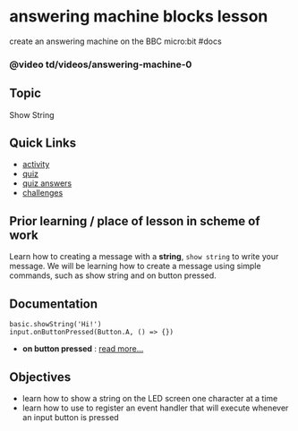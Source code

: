 # answering machine blocks lesson

create an answering machine on the BBC micro:bit #docs

### @video td/videos/answering-machine-0

## Topic

Show String

## Quick Links

* [activity](/lessons/answering-machine/activity)
* [quiz](/lessons/answering-machine/quiz)
* [quiz answers](/lessons/answering-machine/quiz-answers)
* [challenges](/lessons/answering-machine/challenges)


## Prior learning / place of lesson in scheme of work

Learn how to creating a message with a **string**, `show string` to write your message. We will be learning how to create a message using simple commands, such as show string and on button pressed.

## Documentation

```cards
basic.showString('Hi!')
input.onButtonPressed(Button.A, () => {})

```


* **on button pressed** : [read more...](/reference/input/on-button-pressed)

## Objectives

* learn how to show a string on the LED screen one character at a time
* learn how to use to register an event handler that will execute whenever an input button is pressed

